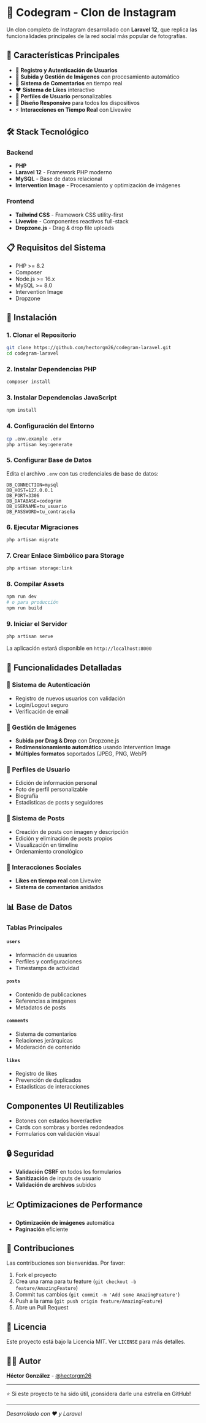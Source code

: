 # 📸 Codegram - Clon de Instagram

Un clon completo de Instagram desarrollado con **Laravel 12**, que replica las funcionalidades principales de la red social más popular de fotografías.

## 🌟 Características Principales

- 📝 **Registro y Autenticación de Usuarios**
- 📸 **Subida y Gestión de Imágenes** con procesamiento automático
- 💬 **Sistema de Comentarios** en tiempo real
- ❤️ **Sistema de Likes** interactivo
- 👤 **Perfiles de Usuario** personalizables
- 📱 **Diseño Responsivo** para todos los dispositivos
- ⚡ **Interacciones en Tiempo Real** con Livewire

## 🛠️ Stack Tecnológico

### Backend
- **PHP**
- **Laravel 12** - Framework PHP moderno
- **MySQL** - Base de datos relacional
- **Intervention Image** - Procesamiento y optimización de imágenes

### Frontend
- **Tailwind CSS** - Framework CSS utility-first
- **Livewire** - Componentes reactivos full-stack
- **Dropzone.js** - Drag & drop file uploads

## 📋 Requisitos del Sistema

- PHP >= 8.2
- Composer
- Node.js >= 16.x
- MySQL >= 8.0
- Intervention Image
- Dropzone

## 🚀 Instalación

### 1. Clonar el Repositorio
```bash
git clone https://github.com/hectorgm26/codegram-laravel.git
cd codegram-laravel
```

### 2. Instalar Dependencias PHP
```bash
composer install
```

### 3. Instalar Dependencias JavaScript
```bash
npm install
```

### 4. Configuración del Entorno
```bash
cp .env.example .env
php artisan key:generate
```

### 5. Configurar Base de Datos
Edita el archivo `.env` con tus credenciales de base de datos:
```env
DB_CONNECTION=mysql
DB_HOST=127.0.0.1
DB_PORT=3306
DB_DATABASE=codegram
DB_USERNAME=tu_usuario
DB_PASSWORD=tu_contraseña
```

### 6. Ejecutar Migraciones
```bash
php artisan migrate
```

### 7. Crear Enlace Simbólico para Storage
```bash
php artisan storage:link
```

### 8. Compilar Assets
```bash
npm run dev
# o para producción
npm run build
```

### 9. Iniciar el Servidor
```bash
php artisan serve
```

La aplicación estará disponible en `http://localhost:8000`

## 📱 Funcionalidades Detalladas

### 🔐 Sistema de Autenticación
- Registro de nuevos usuarios con validación
- Login/Logout seguro
- Verificación de email

### 📸 Gestión de Imágenes
- **Subida por Drag & Drop** con Dropzone.js
- **Redimensionamiento automático** usando Intervention Image
- **Múltiples formatos** soportados (JPEG, PNG, WebP)

### 👤 Perfiles de Usuario
- Edición de información personal
- Foto de perfil personalizable
- Biografía
- Estadísticas de posts y seguidores

### 📝 Sistema de Posts
- Creación de posts con imagen y descripción
- Edición y eliminación de posts propios
- Visualización en timeline
- Ordenamiento cronológico

### 💬 Interacciones Sociales
- **Likes en tiempo real** con Livewire
- **Sistema de comentarios** anidados

## 📊 Base de Datos

### Tablas Principales

#### `users`
- Información de usuarios
- Perfiles y configuraciones
- Timestamps de actividad

#### `posts`
- Contenido de publicaciones
- Referencias a imágenes
- Metadatos de posts

#### `comments`
- Sistema de comentarios
- Relaciones jerárquicas
- Moderación de contenido

#### `likes`
- Registro de likes
- Prevención de duplicados
- Estadísticas de interacciones

## Componentes UI Reutilizables
- Botones con estados hover/active
- Cards con sombras y bordes redondeados
- Formularios con validación visual

## 🔒 Seguridad

- **Validación CSRF** en todos los formularios
- **Sanitización** de inputs de usuario
- **Validación de archivos** subidos

## 📈 Optimizaciones de Performance

- **Optimización de imágenes** automática
- **Paginación** eficiente

## 🤝 Contribuciones

Las contribuciones son bienvenidas. Por favor:

1. Fork el proyecto
2. Crea una rama para tu feature (`git checkout -b feature/AmazingFeature`)
3. Commit tus cambios (`git commit -m 'Add some AmazingFeature'`)
4. Push a la rama (`git push origin feature/AmazingFeature`)
5. Abre un Pull Request

## 📄 Licencia

Este proyecto está bajo la Licencia MIT. Ver `LICENSE` para más detalles.

## 👨‍💻 Autor

**Héctor González** - [@hectorgm26](https://github.com/hectorgm26)

---

⭐ Si este proyecto te ha sido útil, ¡considera darle una estrella en GitHub!

---

*Desarrollado con ❤️ y Laravel*
